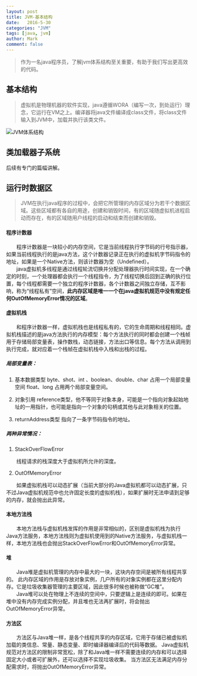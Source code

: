 ```yaml
---
layout: post
title: JVM-基本结构
date:   2016-5-30
categories: "JVM"
tags: [java, jvm]
author: Mark
comment: false
---
```


> 作为一名java程序员，了解jvm体系结构至关重要，有助于我们写出更高效的代码。

## 基本结构

> 虚拟机是物理机器的软件实现，java遵循WORA（编写一次，到处运行）理念，它运行在VM之上。编译器将java文件编译成class文件，将class文件输入到JVM中，加载并执行该类文件。

![JVM体系结构][1]

## 类加载器子系统
后续有专门的篇幅讲解。
## 运行时数据区
> JVM在执行java程序的过程中，会把它所管理的内存区域分为若干个数据区域。这些区域都有各自的用途，创建和销毁时间，有的区域随虚拟机进程启动而存在，有的区域随用户线程的启动和结束而创建和销毁。

#### 程序计数器
　　程序计数器是一块较小的内存空间，它是当前线程执行字节码的行号指示器，如果当前线程执行的是java方法，这个计数器记录正在执行的虚拟机字节码指令的地址，如果是一个Native方法，则该计数器为空（Undefined）。<br />
　　java虚拟机多线程是通过线程轮流切换并分配处理器执行时间实现，在一个确定的时刻，一个处理器都会执行一个线程指令，为了线程切换后回到正确的执行位置，每个线程都需要一个独立的程序计数器，各个计数器之间独立存储，互不影响，称为“线程私有”空间，**此内存区域是唯一一个在java虚拟机规范中没有规定任何OutOfMemoryError情况的区域**。

#### 虚拟机栈
　　和程序计数器一样，虚拟机栈也是线程私有的，它的生命周期和线程相同。虚拟机栈描述的是java方法执行的内存模型：每个方法执行的同时都会创建一个栈帧用于存储局部变量表，操作数栈，动态链接，方法出口等信息。每个方法从调用到执行完成，就对应着一个栈帧在虚拟机栈中入栈和出栈的过程。
##### 局部变量表：
1. 基本数据类型
byte、shot、int 、boolean、double、char 占用一个局部变量空间 float、long 占用两个局部变量空间。

2. 对象引用
reference类型，他不等同于对象本身，可能是一个指向对象起始地址的一用指针，也可能是指向一个对象的句柄或其他与此对象相关的位置。

3. returnAddress类型
指向了一条字节码指令的地址。

##### 两种异常情况：
1. StackOverFlowError 

　　线程请求的栈深度大于虚拟机所允许的深度。

2. OutOfMemoryError 

　　如果虚拟机栈可以动态扩展（当前大部分的Java虚拟机都可以动态扩展，只不过Java虚拟机规范中也允许固定长度的虚拟机栈），如果扩展时无法申请到足够的内存，就会抛出此异常。


 #### 本地方法栈
　　本地方法栈与虚拟机栈发挥的作用是非常相似的，区别是虚拟机栈为执行Java方法服务，本地方法栈则为虚拟机使用到的Native方法服务，与虚拟机栈一样，本地方法栈也会抛出StackOverFlowError和OutOfMemoryError异常。
   
 #### 堆
　　Java堆是虚拟机管理的内存中最大的一块，这块内存空间是被所有线程共享的。 此内存区域的作用是存放对象实例，几户所有的对象实例都在这里分配内存。它是垃圾收集器管理的主要区域，因此很多时候也被称做“GC堆”。<br/>
　　Java堆可以处在物理上不连续的空间中，只要逻辑上是连续的即可。如果在堆中没有内存完成实例分配，并且堆也无法再扩展时，将会抛出OutOfMemoryError异常。

#### 方法区
　　方法区与Java堆一样，是各个线程共享的内存区域，它用于存储已被虚拟机加载的类信息、常量、静态变量、即时编译器编译后的代码等数据。 Java虚拟机规范对方法区的限制非常宽松，除了和Java堆一样不需要连续的内存和可以选择固定大小或者可扩展外，还可以选择不实现垃圾收集。 当方法区无法满足内存分配需求时，将抛出OutOfMemoryError异常。


  [1]: http://www.javainterviewpoint.com/wp-content/uploads/2016/01/JVM-Architecture.png